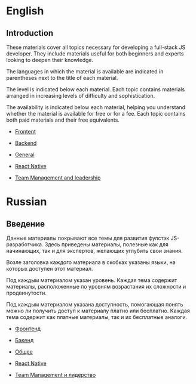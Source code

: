 # English
## Introduction

These materials cover all topics necessary for developing a full-stack JS developer. They include materials useful for both beginners and experts looking to deepen their knowledge.

The languages ​​in which the material is available are indicated in parentheses next to the title of each material.

The level is indicated below each material. Each topic contains materials arranged in increasing levels of difficulty and sophistication.

The availability is indicated below each material, helping you understand whether the material is available for free or for a fee. Each topic contains both paid materials and their free equivalents.

- [Frontent](./frontend/README.md)
- [Backend](./backend/README.md)
- [General](./general/README.md)
- [React Native](./react-native/README.md)

- [Team Management and leadership](./team-management/README.md)

# Russian
## Введение

Данные материалы покрывают все темы для развития фулстэк JS-разработчика. Здесь приведены материалы, полезные как для начинающих, так и для экспертов, желающих углубить свои знания.

Возле заголовка каждого материала в скобках указаны языки, на которых доступен этот материал.

Под каждым материалом указан уровень. Каждая тема содержит материалы, расположенные по уровням возрастания их сложности и продвинутости.

Под каждым материалом указана доступность, помогающая понять можно ли получить доступ к материалу платно или бесплатно. Каждая тема содержит как платные материалы, так и их бесплатные аналоги.

- [Фронтенд](./frontend/README.md)
- [Бэкенд](./backend/README.md)
- [Общее](./general/README.md)
- [React Native](./react-native/README.md)

- [Team Management и лидерство](./team-management/README.md)
